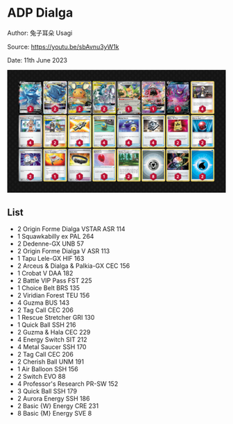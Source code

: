 # ADP Dialga

Author: 兔子耳朵 Usagi

Source: <https://youtu.be/sbAvnu3yW1k>

Date: 11th June 2023

![decklist](../../images/PAL/ADP%20Dialga/1-%20ADP%20Dialga.png)

## List

* 2 Origin Forme Dialga VSTAR ASR 114
* 1 Squawkabilly ex PAL 264
* 2 Dedenne-GX UNB 57
* 2 Origin Forme Dialga V ASR 113
* 1 Tapu Lele-GX HIF 163
* 2 Arceus & Dialga & Palkia-GX CEC 156
* 1 Crobat V DAA 182
* 2 Battle VIP Pass FST 225
* 1 Choice Belt BRS 135
* 2 Viridian Forest TEU 156
* 4 Guzma BUS 143
* 2 Tag Call CEC 206
* 1 Rescue Stretcher GRI 130
* 1 Quick Ball SSH 216
* 2 Guzma & Hala CEC 229
* 4 Energy Switch SIT 212
* 4 Metal Saucer SSH 170
* 2 Tag Call CEC 206
* 2 Cherish Ball UNM 191
* 1 Air Balloon SSH 156
* 2 Switch EVO 88
* 4 Professor's Research PR-SW 152
* 3 Quick Ball SSH 179
* 2 Aurora Energy SSH 186
* 2 Basic {W} Energy CRE 231
* 8 Basic {M} Energy SVE 8
